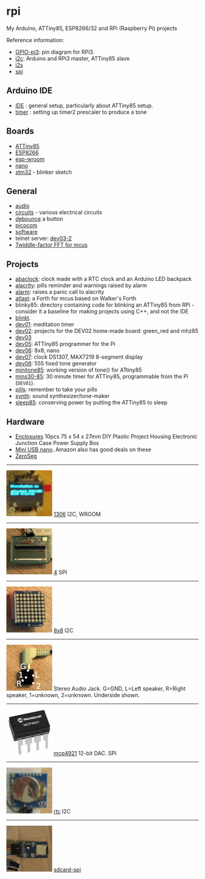 # rpi
My Arduino, ATTiny85, ESP8266/32 and RPi (Raspberry Pi) projects

Reference information:


* [GPIO-pi3](GPIO-pi3.md): pin diagram for RPi3.
* [i2c](i2c): Arduino and RPi3 master, ATTiny85 slave
* [i2s](i2s)
* [spi](spi)

## Arduino IDE

* [IDE](Arduino-IDE.md) : general setup, particularly about ATTiny85 setup.
* [timer](timer) : setting up timer2 prescaler to produce a tone

## Boards

* [ATTiny85](attiny85)
* [ESP8266](esp8266)
* [esp-wroom](esp-wroom)
* [nano](nano)
* [stm32](stm32) - blinker sketch


## General

* [audio](audio)
* [circuits](circuits.md) - various electrical circuits
* [debounce](https://gist.github.com/blippy/430cc73cb50b9e44c3423c2717ab22ee) a button
* [picocom](picocom.md)
* [software](software.md)
* telnet server: [dev03-2](dev03/dev03-2)
* [Twiddle-factor FFT for mcus](https://blog.podkalicki.com/twiddle-factor-based-fft-for-microcontrollers/)

## Projects

* [abaclock](abaclock): clock made with a RTC clock and an Arduino LED backpack
* [alacrity](alacrity): pills reminder and warnings raised by alarm
* [alarm](alarm): raises a panic call to alacrity
* [atlast](atlast): a Forth for mcus based on Walker's Forth
* blinky85: directory containing code for blinking an ATTiny85 from RPi - consider it a baseline for making projects using C++, and not the IDE
* [blinkt](blinkt).
* [dev01](dev01): meditation timer
* [dev02](dev02): projects for the DEV02 home-made board: green_red and mhz85
* [dev03](dev03)
* [dev05](dev05): ATTiny85 programmer for the Pi
* [dev06](8x8/dev06): 8x8, nano
* [dev07](dev07): clock DS1307, MAX7219 8-segment display
* [dev08](dev08): 555 fixed tone generator
* [minitone85](minitone85): working version of tone() for ATtiny85
* [mins30-85](mins30-85): 30 minute timer for ATTiny85, programmable from the Pi (`DEV01`). 
* [pills](pills): remember to take your pills
* [synth](synth): sound synthesizer/tone-maker
* [sleep85](sleep85): conserving power by putting the ATTiny85 to sleep

## Hardware

* [Enclosures](https://www.banggood.com/10pcs-75-x-54-x-27mm-DIY-Plastic-Project-Housing-Electronic-Junction-Case-Power-Supply-Box-p-1168741.html?cur_warehouse=CN) 10pcs 75 x 54 x 27mm DIY Plastic Project Housing Electronic Junction Case Power Supply Box 
* [Mini USB nano](https://www.ebay.co.uk/sch/i.html?_from=R40&_trksid=m570.l1313&_nkw=mini+usb+nano&_sacat=0). Amazon also has good deals on these
* [ZeroSeg](zeroseg)

---
![](1306/1306.jpg) [1306](1306) I2C, WROOM 
___

![](4/4.jpg) [4](4) SPI

___

![](8x8.jpg) [8x8](8x8) I2C

---

![](jack.jpg) Stereo Audio Jack. G=GND, L=Left speaker, R=Right speaker, 1=unknown, 2=unknown.
Underside shown.

---

![](mcp4921/mcp4921.jpg) [mcp4921](mcp4921) 12-bit DAC. SPI

---

![](rtc/rtc.jpg) [rtc](rtc) I2C

---

![](sdcard-spi.jpg) [sdcard-spi](sdcard-spi)
